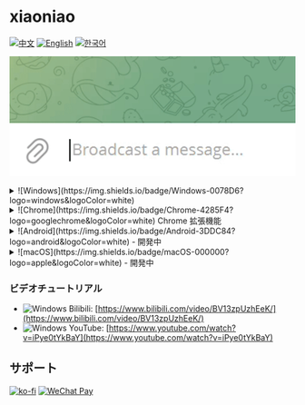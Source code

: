 # xiaoniao

[![中文](https://img.shields.io/badge/lang-中文-red)](README_ZH.md)
[![English](https://img.shields.io/badge/lang-English-blue)](README.md)
[![한국어](https://img.shields.io/badge/lang-한국어-green)](README_KR.md)

![Demo](windows/assets/demo.gif)

<details>
<summary>![Windows](https://img.shields.io/badge/Windows-0078D6?logo=windows&logoColor=white)</summary>

## クイックスタート

### 1. APIキーの設定

- メインメニューから「API設定」を選択
- APIキーを入力（OpenAI、Anthropicなど）
- システムが自動的にプロバイダーを識別

### 2. モデル選択

- API設定後、「モデル選択」を選択
- リストから適切なAIモデルを選択

### 3. ホットキー設定（オプション）

- メインメニューから「ホットキー設定」を選択
- 監視切替とプロンプト切替のホットキーを設定

### 4. 使用開始

- Ctrl+X で切り取りまたは Ctrl+C でコピーして翻訳を起動
- プログラムが自動的にクリップボードを置換
- Ctrl+V で翻訳結果を貼り付け

## ダウンロード

[xiaoniao.exe](https://github.com/kaminoguo/xiaoniao/releases/latest) - Windows 10/11 (64-bit)

## アップデート方法

1. 古い xiaoniao.exe を削除
2. 新しい xiaoniao.exe をダウンロード
3. 設定ファイルは自動保存され、失われません

</details>

<details>
<summary>![Chrome](https://img.shields.io/badge/Chrome-4285F4?logo=googlechrome&logoColor=white) Chrome 拡張機能</summary>

![Demo 1](chrome/assets/demo1.png)
![Demo 2](chrome/assets/demo2.png)
![Demo 3](chrome/assets/demo3.png)

## クイックスタート

### 1. 拡張機能をインストール

- Chrome ウェブストアからインストール（近日公開）
- または手動読み込み：`chrome://extensions` を開く、デベロッパーモードを有効化、`chrome/` フォルダを読み込む

### 2. 翻訳モードを設定

- ポップアップから翻訳モードを選択
- Built-in AI：無料、プライベート、デバイス上で動作（Gemini Nano）
- Gemini API：高精度のためにAPIキーを入力
- 無料お試し：提供されたギフトキーを使用（制限あり）

### 3. 翻訳スタイルを設定（オプション）

- ポップアップで「翻訳スタイル」をクリック
- プリセットから選択またはカスタムスタイルを作成
- 例：「カジュアルな日本語で顔文字を使って翻訳」

### 4. 使用開始

- 任意のテキストをコピー（Ctrl+C）
- 拡張機能が自動翻訳して自動貼り付け

## ダウンロード

[ダウンロード v1.0.1](https://github.com/kaminoguo/xiaoniao/releases/tag/chrome-v1.0.1) | Chrome ウェブストア：近日公開

## ブラウザ要件

Chrome 127+（Built-in AI モード用）

</details>

<details>
<summary>![Android](https://img.shields.io/badge/Android-3DDC84?logo=android&logoColor=white) - 開発中</summary>

更新をお待ちください！

</details>

<details>
<summary>![macOS](https://img.shields.io/badge/macOS-000000?logo=apple&logoColor=white) - 開発中</summary>

更新をお待ちください！

</details>

### ビデオチュートリアル

- ![Windows](https://img.shields.io/badge/Windows-0078D4?logo=windows&logoColor=white) Bilibili: [https://www.bilibili.com/video/BV13zpUzhEeK/](https://www.bilibili.com/video/BV13zpUzhEeK/)
- ![Windows](https://img.shields.io/badge/Windows-0078D4?logo=windows&logoColor=white) YouTube: [https://www.youtube.com/watch?v=iPye0tYkBaY](https://www.youtube.com/watch?v=iPye0tYkBaY)

## サポート

[![ko-fi](https://ko-fi.com/img/githubbutton_sm.svg)](https://ko-fi.com/gogogod)
[![WeChat Pay](https://img.shields.io/badge/WeChat-Pay-09B83E?logo=wechat)](windows/assets/wechat-pay.jpg)

